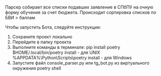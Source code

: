 Парсер собирает все списки подавших заявление в СПбПУ на очную форму обучения за счет бюджета.
Происходит сортировка списков по БВИ > баллам

Чтобы запустить Бота, следуйте инструкции:
1. Сохраните проект локально
2. Перейдите в папку проекта
3. Выполните команды в терминале:
  pip install poetry
  $HOME/.local/bin/poetry install  - для UNIX
  %APPDATA%\Python\Scripts\poetry install  - для Windows
4. Запустите файл console_parser.py или tg_bot.py из виртуального окружения poetry shell
